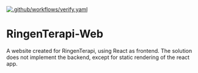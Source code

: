 [![.github/workflows/verify.yaml](https://github.com/mahoote/ringen-terapi-web/actions/workflows/verify.yaml/badge.svg)](https://github.com/mahoote/ringen-terapi-web/actions/workflows/verify.yaml)

# RingenTerapi-Web
A website created for RingenTerapi, using React as frontend. The solution does not implement the backend, except for static rendering of the react app.
